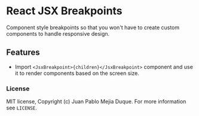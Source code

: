 # React JSX Breakpoints

Component style breakpoints so that you won't have to create custom components to handle responsive design.

<!-- ![npm bundle size](https://img.shields.io/bundlephobia/min/jsx-breakpoints?style=flat-square)
![npm bundle size](https://img.shields.io/bundlephobia/minzip/@codifytools/jsx-breakpoints?style=flat-square)
![npm downloads](https://img.shields.io/npm/dt/leomarkcastro/jsx-breakpoints?style=flat-square)
![GitHub license](https://img.shields.io/badge/license-MIT-blue.svg?style=flat-square) -->

## Features

- Import `<JsxBreakpoint>{children}</JsxBreakpoint>` component and use it to render components based on the screen size.

### License

MIT license, Copyright (c) Juan Pablo Mejia Duque. For more information see `LICENSE`.
